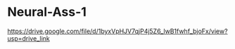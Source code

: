 # Neural-Ass-1

https://drive.google.com/file/d/1byxVpHJV7qjP4j5Z6_lwB1fwhf_bjoFx/view?usp=drive_link
